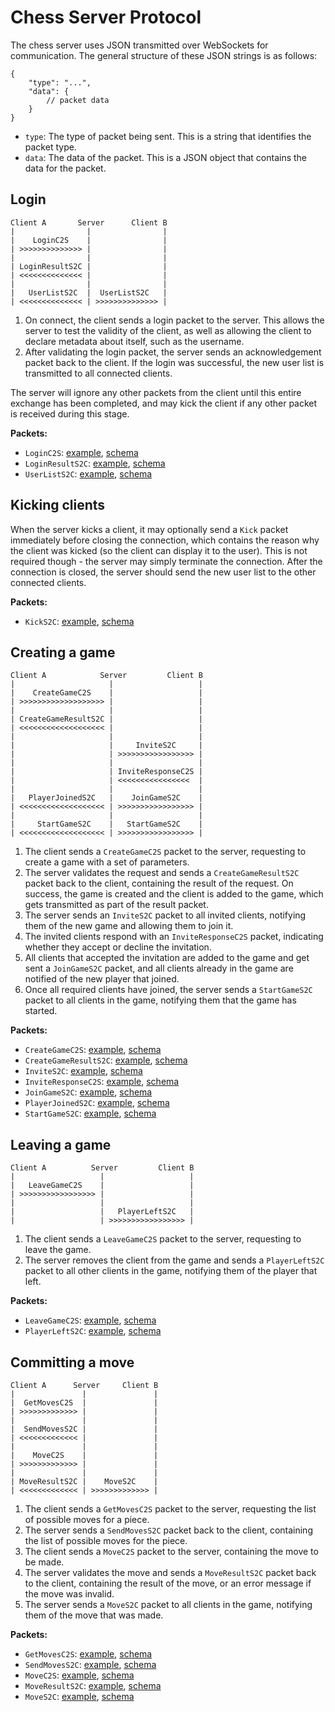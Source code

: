 # Chess Server Protocol
The chess server uses JSON transmitted over WebSockets for communication. The general structure of these JSON strings is as follows:
```json5
{
	"type": "...",
	"data": {
		// packet data
	}
}
```
- `type`: The type of packet being sent. This is a string that identifies the packet type.
- `data`: The data of the packet. This is a JSON object that contains the data for the packet.


## Login
```
Client A       Server      Client B
|                |                |
|    LoginC2S    |                |
| >>>>>>>>>>>>>> |                |
|                |                |
| LoginResultS2C |                |
| <<<<<<<<<<<<<< |                |
|                |                |
|   UserListS2C  |  UserListS2C   |
| <<<<<<<<<<<<<< | >>>>>>>>>>>>>> |
```
1. On connect, the client sends a login packet to the server. This allows the server to test the validity of the client, as well as allowing the client to declare metadata about itself, such as the username.
2. After validating the login packet, the server sends an acknowledgement packet back to the client. If the login was successful, the new user list is transmitted to all connected clients.

The server will ignore any other packets from the client until this entire exchange has been completed, and may kick the client if any other packet is received during this stage.

**Packets:**
- `LoginC2S`: [example](./packets/LoginC2S-example.json5), [schema](./packets/LoginC2S-schema.json5)
- `LoginResultS2C`: [example](./packets/LoginResultS2C-example.json5), [schema](./packets/LoginResultS2C-schema.json5)
- `UserListS2C`: [example](./packets/UserListS2C-example.json5), [schema](./packets/UserListS2C-schema.json5)


## Kicking clients
When the server kicks a client, it may optionally send a `Kick` packet immediately before closing the connection, which
contains the reason why the client was kicked (so the client can display it to the user). This is not required though -
the server may simply terminate the connection. After the connection is closed, the server should send the new user list
to the other connected clients.

**Packets:**
- `KickS2C`: [example](./packets/KickS2C-example.json5), [schema](./packets/KickS2C-schema.json5)


## Creating a game
```
Client A            Server         Client B
|                     |                   |
|    CreateGameC2S    |                   |
| >>>>>>>>>>>>>>>>>>> |                   |
|                     |                   |
| CreateGameResultS2C |                   |
| <<<<<<<<<<<<<<<<<<< |                   |
|                     |                   |
|                     |     InviteS2C     |
|                     | >>>>>>>>>>>>>>>>> |
|                     |                   |
|                     | InviteResponseC2S |
|                     | <<<<<<<<<<<<<<<<  |
|                     |                   |
|   PlayerJoinedS2C   |    JoinGameS2C    |
| <<<<<<<<<<<<<<<<<<< | >>>>>>>>>>>>>>>>> |
|                     |                   |
|     StartGameS2C    |   StartGameS2C    |
| <<<<<<<<<<<<<<<<<<< | >>>>>>>>>>>>>>>>> |
```
1. The client sends a `CreateGameC2S` packet to the server, requesting to create a game with a set of parameters.
2. The server validates the request and sends a `CreateGameResultS2C` packet back to the client, containing the result of the request. On success, the game is created and the client is added to the game, which gets transmitted as part of the result packet.
3. The server sends an `InviteS2C` packet to all invited clients, notifying them of the new game and allowing them to join it.
4. The invited clients respond with an `InviteResponseC2S` packet, indicating whether they accept or decline the invitation.
5. All clients that accepted the invitation are added to the game and get sent a `JoinGameS2C` packet, and all clients already in the game are notified of the new player that joined.
6. Once all required clients have joined, the server sends a `StartGameS2C` packet to all clients in the game, notifying them that the game has started.

**Packets:**
- `CreateGameC2S`: [example](./packets/CreateGameC2S-example.json5), [schema](./packets/CreateGameC2S-schema.json5)
- `CreateGameResultS2C`: [example](./packets/CreateGameResultS2C-example.json5), [schema](./packets/CreateGameResultS2C-schema.json5)
- `InviteS2C`: [example](./packets/InviteS2C-example.json5), [schema](./packets/InviteS2C-schema.json5)
- `InviteResponseC2S`: [example](./packets/InviteResponseC2S-example.json5), [schema](./packets/InviteResponseC2S-schema.json5)
- `JoinGameS2C`: [example](./packets/JoinGameS2C-example.json5), [schema](./packets/JoinGameS2C-schema.json5)
- `PlayerJoinedS2C`: [example](./packets/PlayerJoinedS2C-example.json5), [schema](./packets/PlayerJoinedS2C-schema.json5)
- `StartGameS2C`: [example](./packets/StartGameS2C-example.json5), [schema](./packets/StartGameS2C-schema.json5)


## Leaving a game
```
Client A          Server         Client B
|                   |                   |
|   LeaveGameC2S    |                   |
| >>>>>>>>>>>>>>>>> |                   |
|                   |                   |
|                   |   PlayerLeftS2C   |
|                   | >>>>>>>>>>>>>>>>> |
```
1. The client sends a `LeaveGameC2S` packet to the server, requesting to leave the game.
2. The server removes the client from the game and sends a `PlayerLeftS2C` packet to all other clients in the game, notifying them of the player that left.

**Packets:**
- `LeaveGameC2S`: [example](./packets/LeaveGameC2S-example.json5), [schema](./packets/LeaveGameC2S-schema.json5)
- `PlayerLeftS2C`: [example](./packets/PlayerLeftS2C-example.json5), [schema](./packets/PlayerLeftS2C-schema.json5)


## Committing a move
```
Client A      Server     Client B
|               |               |
|  GetMovesC2S  |               |
| >>>>>>>>>>>>> |               |
|               |               |
|  SendMovesS2C |               |
| <<<<<<<<<<<<< |               |
|               |               |
|    MoveC2S    |               |
| >>>>>>>>>>>>> |               |
|               |               |
| MoveResultS2C |    MoveS2C    |
| <<<<<<<<<<<<< | >>>>>>>>>>>>> |
```
1. The client sends a `GetMovesC2S` packet to the server, requesting the list of possible moves for a piece.
2. The server sends a `SendMovesS2C` packet back to the client, containing the list of possible moves for the piece.
3. The client sends a `MoveC2S` packet to the server, containing the move to be made.
4. The server validates the move and sends a `MoveResultS2C` packet back to the client, containing the result of the move, or an error message if the move was invalid.
5. The server sends a `MoveS2C` packet to all clients in the game, notifying them of the move that was made.

**Packets:**
- `GetMovesC2S`: [example](./packets/GetMovesC2S-example.json5), [schema](./packets/GetMovesC2S-schema.json5)
- `SendMovesS2C`: [example](./packets/SendMovesS2C-example.json5), [schema](./packets/SendMovesS2C-schema.json5)
- `MoveC2S`: [example](./packets/MoveC2S-example.json5), [schema](./packets/MoveC2S-schema.json5)
- `MoveResultS2C`: [example](./packets/MoveResultS2C-example.json5), [schema](./packets/MoveResultS2C-schema.json5)
- `MoveS2C`: [example](./packets/MoveS2C-example.json5), [schema](./packets/MoveS2C-schema.json5)

